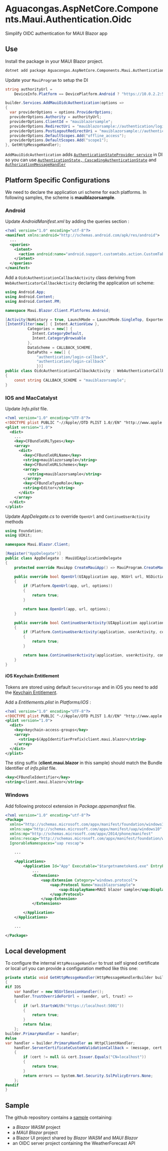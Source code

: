 ﻿# Aguacongas.AspNetCore.Components.Maui.Authentication.Oidc

Simplify OIDC authentication for MAUI Blazor app

## Use

Install the package in your MAUI Blazor project.

```bash
dotnet add package Aguacongas.AspNetCore.Components.Maui.Authentication.Oidc
```

Update your `MauiProgram` to setup the DI

```c#
string authorityUrl =
    DeviceInfo.Platform == DevicePlatform.Android ? "https://10.0.2.2:5001" : "https://localhost:5001";

builder.Services.AddMauiOidcAuthentication(options =>
{
  var providerOptions = options.ProviderOptions;
  providerOptions.Authority = authorityUrl;
  providerOptions.ClientId = "mauiblazorsample";
  providerOptions.RedirectUri = "mauiblazorsample://authentication/login-callback";
  providerOptions.PostLogoutRedirectUri = "mauiblazorsample://authentication/logout-callback";
  providerOptions.DefaultScopes.Add("offline_access");
  providerOptions.DefaultScopes.Add("scope1");
}, GetHttpMessgeHandler);
```

`AddMauiOidcAuthentication` adds [`AuthenticationStateProvider service`](https://learn.microsoft.com/en-us/aspnet/core/blazor/security/#authenticationstateprovider-service) in DI so you can use [`AuthenticationState, CascadingAuthenticationState`](https://learn.microsoft.com/en-us/aspnet/core/blazor/security/#expose-the-authentication-state-as-a-cascading-parameter) and [`AuthorizationMessageHandler`](https://learn.microsoft.com/en-us/aspnet/core/blazor/security/webassembly/additional-scenarios#attach-tokens-to-outgoing-requests)

## Platform Specific Configurations

We need to declare the application uri scheme for each platforms. In following samples, the scheme is **mauiblazorsample**.

### Android

Update *AndroidManifest.xml* by adding the queries section :

```xml
<?xml version="1.0" encoding="utf-8"?>
<manifest xmlns:android="http://schemas.android.com/apk/res/android">
  ...
  <queries>
    <intent>
      <action android:name="android.support.customtabs.action.CustomTabsService" />
    </intent>
  </queries>
</manifest>
```

Add a `OidcAuthenticationCallbackActivity` class deriving from `WebAuthenticatorCallbackActivity` declaring the application uri scheme:

```cs
using Android.App;
using Android.Content;
using Android.Content.PM;

namespace Maui.Blazor.Client.Platforms.Android;

[Activity(NoHistory = true, LaunchMode = LaunchMode.SingleTop, Exported = true)]
[IntentFilter(new[] { Intent.ActionView },
          Categories = new[] {
            Intent.CategoryDefault,
            Intent.CategoryBrowsable
          },
          DataScheme = CALLBACK_SCHEME,
          DataPaths = new[] {
              "authentication/login-callback",
              "authentication/login-callback"
              })]
public class OidcAuthenticationCallbackActivity : WebAuthenticatorCallbackActivity
{
    const string CALLBACK_SCHEME = "mauiblazorsample";
}
```

### IOS and MacCatalyst

Update *Info.plist* file. 

```xml
<?xml version="1.0" encoding="UTF-8"?>
<!DOCTYPE plist PUBLIC "-//Apple//DTD PLIST 1.0//EN" "http://www.apple.com/DTDs/PropertyList-1.0.dtd">
<plist version="1.0">
  <dict>
    ...
    <key>CFBundleURLTypes</key>
    <array>
      <dict>
        <key>CFBundleURLName</key>
        <string>mauiblazorsample</string>
        <key>CFBundleURLSchemes</key>
        <array>
          <string>mauiblazorsample</string>
        </array>
        <key>CFBundleTypeRole</key>
        <string>Editor</string>
      </dict>
    </array>
  </dict>
</plist>
```

Update *AppDelegate.cs* to override `OpenUrl` and `ContinueUserActivity` methods

```cs
using Foundation;
using UIKit;

namespace Maui.Blazor.Client;

[Register("AppDelegate")]
public class AppDelegate : MauiUIApplicationDelegate
{
	protected override MauiApp CreateMauiApp() => MauiProgram.CreateMauiApp();

    public override bool OpenUrl(UIApplication app, NSUrl url, NSDictionary options)
    {
        if (Platform.OpenUrl(app, url, options))
        {
            return true;
        }

        return base.OpenUrl(app, url, options);
    }

    public override bool ContinueUserActivity(UIApplication application, NSUserActivity userActivity, UIApplicationRestorationHandler completionHandler)
    {
        if (Platform.ContinueUserActivity(application, userActivity, completionHandler))
        {
            return true;
        }

        return base.ContinueUserActivity(application, userActivity, completionHandler);
    }
}
```

#### iOS Keychain Entitlement

Tokens are  stored using default `SecureStorage` and in iOS you need to add the [Keychain Entitlement](https://learn.microsoft.com/en-us/dotnet/maui/ios/entitlements?view=net-maui-7.0&tabs=vs#keychain).

Add a *Entitlements.plist* in *Platforms/iOS* :

```xml
<?xml version="1.0" encoding="UTF-8"?>
<!DOCTYPE plist PUBLIC "-//Apple//DTD PLIST 1.0//EN" "http://www.apple.com/DTDs/PropertyList-1.0.dtd">
<plist version="1.0">
  <dict>
    <key>keychain-access-groups</key>
    <array>
      <string>$(AppIdentifierPrefix)client.maui.blazor</string>            
    </array>
  </dict>
</plist>
```

The sting suffix (**client.maui.blazor** in this sample) should match the Bundle Identifier of *info.plist* file.

```xml
<key>CFBundleIdentifier</key>
<string>client.maui.blazor</string>
```

### Windows

Add following protocol extension in *Package.appxmanifest* file.

```xml
<?xml version="1.0" encoding="utf-8"?>
<Package
  xmlns="http://schemas.microsoft.com/appx/manifest/foundation/windows10"
  xmlns:uap="http://schemas.microsoft.com/appx/manifest/uap/windows10"
  xmlns:mp="http://schemas.microsoft.com/appx/2014/phone/manifest"
  xmlns:rescap="http://schemas.microsoft.com/appx/manifest/foundation/windows10/restrictedcapabilities"
  IgnorableNamespaces="uap rescap">

    ...
    
	<Applications>
		<Application Id="App" Executable="$targetnametoken$.exe" EntryPoint="$targetentrypoint$">
			...
			<Extensions>
				<uap:Extension Category="windows.protocol">
                    <uap:Protocol Name="mauiblazorsample">
                        <uap:DisplayName>MAUI blazor sample</uap:DisplayName>
                    </uap:Protocol>
				</uap:Extension>
			</Extensions>

		</Application>
	</Applications>

	...

</Package>
```

## Local development

To configure the internal `HttpMessageHandler` to trust self signed certificate or local url you can provide a configuration method like this one:

```c#
private static void GetHttpMessgeHandler(HttpMessageHandlerBuilder builder)
{
#if IOS
    var handler = new NSUrlSessionHandler();
    handler.TrustOverrideForUrl = (sender, url, trust) =>
    {
        if (url.StartsWith("https://localhost:5001"))
        {
            return true;
        }
        return false;
    };
builder.PrimaryHandler = handler;
#else
var handler = builder.PrimaryHandler as HttpClientHandler;
    handler.ServerCertificateCustomValidationCallback = (message, cert, chain, errors) =>
    {
        if (cert != null && cert.Issuer.Equals("CN=localhost"))
        {
            return true;
        }
        return errors == System.Net.Security.SslPolicyErrors.None;
    };
#endif
}
```

## Sample

The github repository contains a [sample](https://github.com/Aguafrommars/Maui.Blazor.Authentication/tree/main/samples) containing:

* a *Blazor WASM* project
* a *MAUI Blazor* project
* a Blazor UI project shared by *Blazor WASM* and *MAUI Blazor*
* an OIDC server project containing the WeatherForecast API


